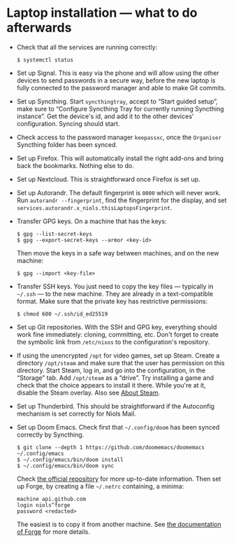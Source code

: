 # Laptop installation — what to do afterwards

- Check that all the services are running correctly:
  ```console
  $ systemctl status
  ```

- Set up Signal. This is easy via the phone and will allow using the other
  devices to send passwords in a secure way, before the new laptop is fully
  connected to the password manager and able to make Git commits.

- Set up Syncthing. Start `syncthingtray`, accept to “Start guided setup”, make
  sure to “Configure Syncthing Tray for currently running Syncthing instance”.
  Get the device's id, and add it to the other devices' configuration. Syncing
  should start.

- Check access to the password manager `keepassxc`, once the `Organiser`
  Syncthing folder has been synced.

- Set up Firefox. This will automatically install the right add-ons and bring
  back the bookmarks. Nothing else to do.

- Set up Nextcloud. This is straightforward once Firefox is set up.

- Set up Autorandr. The default fingerprint is `0000` which will never work. Run
  `autorandr --fingerprint`, find the fingerprint for the display, and set
  `services.autorandr.x_niols.thisLaptopsFingerprint`.

- Transfer GPG keys. On a machine that has the keys:
  ```console
  $ gpg --list-secret-keys
  $ gpg --export-secret-keys --armor <key-id>
  ```
  Then move the keys in a safe way between machines, and on the new machine:
  ```console
  $ gpg --import <key-file>
  ```

- Transfer SSH keys. You just need to copy the key files — typically in `~/.ssh`
  — to the new machine. They are already in a text-compatible format. Make sure
  that the private key has restrictive permissions:
  ```console
  $ chmod 600 ~/.ssh/id_ed25519
  ```

- Set up Git repositories. With the SSH and GPG key, everything should work fine
  immediately: cloning, committing, etc. Don't forget to create the symbolic
  link from `/etc/nixos` to the configuration's repository.

- If using the unencrypted `/opt` for video games, set up Steam. Create a
  directory `/opt/steam` and make sure that the user has permission on this
  directory. Start Steam, log in, and go into the configuration, in the
  “Storage” tab. Add `/opt/steam` as a “drive”. Try installing a game and check
  that the choice appears to install it there. While you're at it, disable the
  Steam overlay. Also see [About Steam](./steam.md).

- Set up Thunderbird. This should be straightforward if the Autoconfig mechanism
  is set correctly for Niols Mail.

- Set up Doom Emacs. Check first that `~/.config/doom` has been synced correctly
  by Syncthing.
  ```console
  $ git clone --depth 1 https://github.com/doomemacs/doomemacs ~/.config/emacs
  $ ~/.config/emacs/bin/doom install
  $ ~/.config/emacs/bin/doom sync
  ```
  Check [the official repository] for more up-to-date information. Then set up
  Forge, by creating a file `~/.netrc` containing, a minima:
  ```
  machine api.github.com
  login niols^forge
  password <redacted>
  ```
  The easiest is to copy it from another machine. See [the documentation of
  Forge] for more details.

[the official repository]: https://github.com/doomemacs/doomemacs
[the documentation of Forge]: https://magit.vc/manual/forge/Setup-for-Githubcom.html
